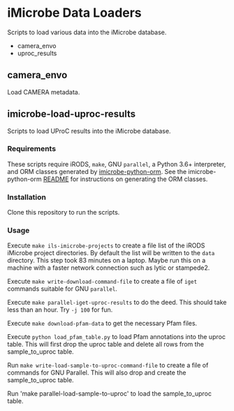 # iMicrobe Data Loaders
Scripts to load various data into the iMicrobe database.

  + camera_envo
  + uproc_results

## camera_envo
Load CAMERA metadata.


## imicrobe-load-uproc-results
Scripts to load UProC results into the iMicrobe database.

### Requirements
These scripts require iRODS, `make`, GNU `parallel`, a Python 3.6+ interpreter, and ORM classes generated
by [imicrobe-python-orm](https://github.com/hurwitzlab/imicrobe-python-orm).
See the imicrobe-python-orm  [README](https://github.com/hurwitzlab/imicrobe-python-orm) for instructions on generating the ORM classes.

### Installation
Clone this repository to run the scripts.

### Usage
Execute `make ils-imicrobe-projects` to create a file list of the iRODS iMicrobe project directories. By default the list will be written to the `data` directory. This step took 83 minutes on a laptop. Maybe run this on a machine with a faster network connection such as lytic or stampede2.

Execute `make write-download-command-file` to create a file of `iget` commands suitable for GNU `parallel`.

Execute `make parallel-iget-uproc-results` to do the deed. This should take less than an hour. Try `-j 100` for fun.

Execute `make download-pfam-data` to get the necessary Pfam files.

Execute `python load_pfam_table.py` to load Pfam annotations into the uproc table.
This will first drop the uproc table and delete all rows from the sample_to_uproc table.

Run `make write-load-sample-to-uproc-command-file` to create a file of commands for
GNU Parallel. This will also drop and create the sample_to_uproc table.

Run 'make parallel-load-sample-to-uproc' to load the sample_to_uproc table.
